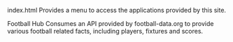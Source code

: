 index.html
Provides a menu to access the applications provided by this site.

Football Hub
Consumes an API provided by football-data.org to provide various football related facts, including players, fixtures and scores.
